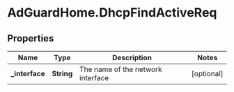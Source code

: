 # AdGuardHome.DhcpFindActiveReq

## Properties

Name | Type | Description | Notes
------------ | ------------- | ------------- | -------------
**_interface** | **String** | The name of the network interface | [optional] 


